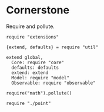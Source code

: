 Cornerstone
===========

Require and pollute.

    require "extensions"

    {extend, defaults} = require "util"

    extend global,
      Core: require "core"
      defaults: defaults
      extend: extend
      Model: require "model"
      Observable: require "observable"

    require("math").pollute()

    require "./point"
